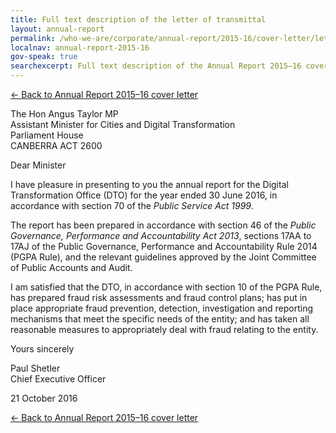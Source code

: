 ```yaml
---
title: Full text description of the letter of transmittal
layout: annual-report
permalink: /who-we-are/corporate/annual-report/2015-16/cover-letter/letter-of-transmittal/
localnav: annual-report-2015-16
gov-speak: true
searchexcerpt: Full text description of the Annual Report 2015–16 cover letter of transmittal.
---
```


[&larr; Back to Annual Report 2015–16 cover letter](/who-we-are/corporate/annual-report/2015-16/cover-letter/#letter-of-transmittal)

The Hon Angus Taylor MP<br>
Assistant Minister for Cities and Digital Transformation<br>
Parliament House<br>
CANBERRA  ACT  2600


Dear Minister

I have pleasure in presenting to you the annual report for the Digital Transformation Office (DTO) for the year ended 30 June 2016, in accordance with section 70 of the *Public Service  Act 1999*.

The report has been prepared in accordance with section 46 of the *Public Governance, Performance and Accountability Act 2013*, sections  17AA to 17AJ of the Public Governance, Performance and Accountability Rule 2014 (PGPA Rule), and the relevant guidelines approved by the Joint Committee of Public Accounts and Audit.

I am satisfied that the DTO, in accordance with section 10 of the PGPA Rule, has prepared fraud risk assessments and fraud control plans; has put in place appropriate fraud prevention, detection, investigation and reporting mechanisms that meet the specific needs of the entity; and has taken all reasonable measures to appropriately deal with fraud relating to the entity.

Yours sincerely


Paul Shetler<br>
Chief Executive Officer

21  October 2016

[&larr; Back to Annual Report 2015–16 cover letter](/who-we-are/corporate/annual-report/2015-16/cover-letter/#letter-of-transmittal)
